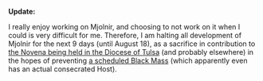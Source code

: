 **Update:**

I really enjoy working on Mjolnir, and choosing to not work on it when I could is very difficult for me. Therefore, I am halting all development of Mjolnir for the next 9 days (until August 18), as a sacrifice in contribution to [the Novena being held in the Diocese of Tulsa](http://cnsnews.com/sites/default/files/documents/Bp%20Slattery%20Letter.pdf) (and probably elsewhere) in the hopes of preventing [a scheduled Black Mass](http://oklahomacity.eventful.com/events/black-mass-oklahoma-/E0-001-070800137-7) (which apparently even has an actual consecrated Host).
